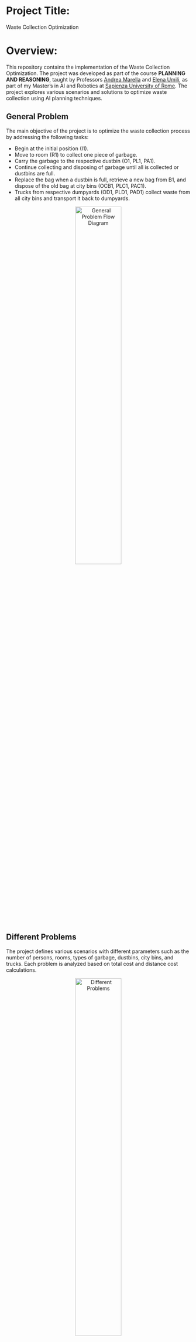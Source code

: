 # Project Title:
Waste Collection Optimization 

# Overview:
This repository contains the implementation of the Waste Collection Optimization. The project was developed as part of the course **PLANNING AND REASONING**, taught by Professors [Andrea Marella](https://www.diag.uniroma1.it/marrella/) and [Elena Umili](https://www.diag.uniroma1.it/users/elena_umili), as part of my Master’s in AI and Robotics at [Sapienza University of Rome](https://www.uniroma1.it/it/pagina-strutturale/home). The project explores various scenarios and solutions to optimize waste collection using AI planning techniques.

## General Problem

The main objective of the project is to optimize the waste collection process by addressing the following tasks:
- Begin at the initial position (I1).
- Move to room (R1) to collect one piece of garbage.
- Carry the garbage to the respective dustbin (O1, PL1, PA1).
- Continue collecting and disposing of garbage until all is collected or dustbins are full.
- Replace the bag when a dustbin is full, retrieve a new bag from B1, and dispose of the old bag at city bins (OCB1, PLC1, PAC1).
- Trucks from respective dumpyards (OD1, PLD1, PAD1) collect waste from all city bins and transport it back to dumpyards.
<p align="center">
  <img src="https://github.com/Sameer-Ahmed7/Waste-Management-Planning/blob/main/assets/general_problem.png" width="50%" height="50%" title="General Problem Flow Diagram">
  </p>

## Different Problems

The project defines various scenarios with different parameters such as the number of persons, rooms, types of garbage, dustbins, city bins, and trucks. Each problem is analyzed based on total cost and distance cost calculations.
<p align="center">
  <img src="https://github.com/Sameer-Ahmed7/Waste-Management-Planning/blob/main/assets/Different_Problems.png" width="50%" height="50%" title="Different Problems">
  </p>

## Domain
The domain file is different on the basis of metrics:
- Total Cost Only
- Distance Cost Calculation

The domain consists of various objects and actions, including:
- **Objects**: DustBin, Location, Bags, Room, Human, HumanCarry, garbageSubstance, CityBin, Truck, Quantity, Dumpyard.
- **Predicates**: is_loc, have_garbage, garbage_in_bin, bin_full, bin_half, bin_clear, have_newBag, have_oldBag, related, person_hands_full, person_hands_empty, old_bag_dumb, collected_cityBins_garbage, disposed_cityBins_garbage, deposited_bin_garbage, plus1, Truck_capacity, between.
- **Actions**: Move_To_Bin, Move, Move_To_Room, Fill_Bin_Partially, Fill_Bin_Completely, Get_New_Bag, Move_To_Bin_To_Change_Bag, Detach_Old_Bag, Move_Person_To_CityBin, Load_City_Garbage, UnLoad_City_Garbage.

## Metrics

Two different metrics are used in the project:
- **Total Cost Only:** Cost=1 (for every action), Minimize total cost.
  <p align="center">
  <img src="https://github.com/Sameer-Ahmed7/Waste-Management-Planning/blob/main/assets/metrics_1.png" width="90%" height="90%" title="metrics 1">
  </p>
- **Distance Cost Calculation:** Cost depends on distance, Minimize total cost.
  <p align="center">
  <img src="https://github.com/Sameer-Ahmed7/Waste-Management-Planning/blob/main/assets/metrics_2.png" width="90%" height="90%" title="metrics 2">
  </p>

## Planner

### Description
Fast Downward is a PDDL automated planning system that supports classical planning.

### Functionality
Fast Downward operates by translating PDDL descriptions into a graph-search problem. In this process, nodes represent states visited by the planner. It incrementally builds this graph in a forward manner while being guided by a heuristic function. This guidance helps the planner explore only those nodes whose associated states are reachable from the initial state, thus efficiently moving towards achieving the specified goals.

### Operating System Compatibility
Fast Downward is compatible with various operating systems, including Linux, macOS, and Windows.

### Command
The general command for running Fast Downward typically follows this format:

<p align="center">
    <code>./fast-downward.py &lt;domain_file&gt; &lt;problem_file&gt; [options]</code>
</p>

Here,

- **./fast-downward.py:** Command to execute the Fast Downward planner.
- **<domain_file>:** The PDDL file describing the domain.
- **<problem_file>:** The PDDL file describing the problem instance.
- **[options]:** Optional arguments that can be provided to customize the planning process, such as search algorithm selection, heuristic options, etc.

Fast Downward official documentation: [Click Here](https://www.fast-downward.org/)



## Search Algorithm

### Introduction to A*:
- A* is a widely used pathfinding and graph traversal algorithm.
- It is known for its efficiency in finding the shortest path from a start node to a goal node.
- A* combines the benefits of Dijkstra's algorithm and Greedy Best-First-Search by using a heuristic to prioritize nodes.

### Node Expansion: 
Continuously expand the node with the lowest estimated cost 
<p align="center">
    <code>f = g*h</code>
</p>
Where,

- **g:** Cost from the start node to the current node.
- **h:** Heuristic estimate of the cost from the current node to the goal.

### Optimal:
- Optimal if h admissible and consistent.
- If h admissible and reopening is used.

Fast Downward Search Algorithms: [Click Here](https://www.fast-downward.org/Doc/SearchAlgorithm)

> [!NOTE]
> Generally, in Fast Downward, A* uses reopening. There is no method to set reopening to false in A* (Fast Downward), unlike other search algorithms in fast Downward.


## Heuristics

Different heuristics are evaluated, including:
- Optimal Heuristic: Hmax, Blind.
- Non-Optimal Heuristic: Hff, Hadd.

## Evaluation

The project evaluates various parameters such as plan length steps, execution time, generated states, and plan cost.

## Results

### Heuristics

The results are presented for different problems using various heuristics. 
- Blind (A*)
  <p align="center">
  <img src="https://github.com/Sameer-Ahmed7/Waste-Management-Planning/blob/main/assets/heurastic_blind.png" width="50%" height="50%" title="heurastic blind">
  </p>
  
  > In problem 7 (N/A) means it is not executable, because of too much complexity planer stop automatically after some hours.

- Hmax (A*)
  <p align="center">
  <img src="https://github.com/Sameer-Ahmed7/Waste-Management-Planning/blob/main/assets/heurastic_hmax.png" width="50%" height="50%" title="heurastic hmax">
  </p>
  
  > In problem 7 (N/A) means it is not executable, because of too much complexity planer stop automatically after some hours.

- Hadd (A*)
  <p align="center">
  <img src="https://github.com/Sameer-Ahmed7/Waste-Management-Planning/blob/main/assets/heurastic_hadd.png" width="50%" height="50%" title="heurastic hadd">
  </p>
  
  > hadd executed problem 7.
  
- Hff (A*)
  <p align="center">
  <img src="https://github.com/Sameer-Ahmed7/Waste-Management-Planning/blob/main/assets/heurastic_hff.png" width="50%" height="50%" title="heurastic hff">
  </p>
  
  > In problem 7 (N/A) means it is not executable, because of too much complexity planer stop automatically after some hours.

  
### Evaluations


Detailed analysis and comparison.

- Plan Length Step(s)
  <p align="center">
  <img src="https://github.com/Sameer-Ahmed7/Waste-Management-Planning/blob/main/assets/plan_length_step.png" width="50%" height="50%" title="plan length step">
  </p>
- Generated States (s)
  <p align="center">
  <img src="https://github.com/Sameer-Ahmed7/Waste-Management-Planning/blob/main/assets/generated_states.png" width="50%" height="50%" title="generated states">
  </p>

- Execution Time (Seconds)
  <p align="center">
  <img src="https://github.com/Sameer-Ahmed7/Waste-Management-Planning/blob/main/assets/execution_time.png" width="50%" height="50%" title="execution time">
  </p>

- Cost
  <p align="center">
  <img src="https://github.com/Sameer-Ahmed7/Waste-Management-Planning/blob/main/assets/cost.png" width="50%" height="50%" title="Cost">
  </p>

## Problems

- **Problem 1:** Single person, single room, organic garbage, total cost only.
- **Problem 2:** Single person, single room, two types of garbage, total cost only.
- **Problem 3:** Single person, single room, three types of garbage, total cost only.
- **Problem 4:** Two persons, two rooms, three types of garbage, total cost only.
- **Problem 5:** Two persons, two rooms, three types of garbage, two city bins, total cost only.
- **Problem 6:** Two persons, two rooms, three types of garbage, two city bins, distance cost calculation.
- **Problem 7:** Three persons, three rooms, three types of garbage, two city bins, distance cost calculation.

## Conclusion

This project demonstrates the application of planning algorithms to optimize the waste collection process. Various scenarios and metrics provide insights into the efficiency and effectiveness of different planning strategies.

